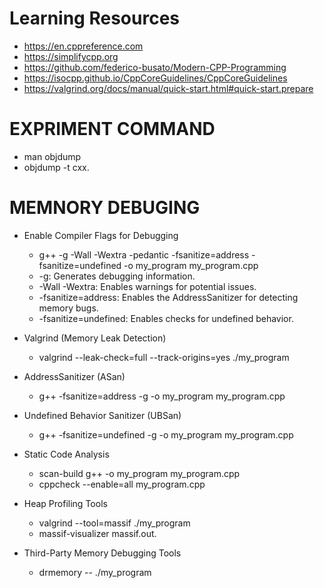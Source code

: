 # Learning Resources
- https://en.cppreference.com
- https://simplifycpp.org
- https://github.com/federico-busato/Modern-CPP-Programming
- https://isocpp.github.io/CppCoreGuidelines/CppCoreGuidelines
- https://valgrind.org/docs/manual/quick-start.html#quick-start.prepare


# EXPRIMENT COMMAND
* man objdump
* objdump -t cxx.


# MEMNORY DEBUGING
 - Enable Compiler Flags for Debugging
    - g++ -g -Wall -Wextra -pedantic -fsanitize=address -fsanitize=undefined -o my_program my_program.cpp
    * -g: Generates debugging information.
    * -Wall -Wextra: Enables warnings for potential issues.
    * -fsanitize=address: Enables the AddressSanitizer for detecting memory bugs.
    * -fsanitize=undefined: Enables checks for undefined behavior.

 - Valgrind (Memory Leak Detection)
    - valgrind --leak-check=full --track-origins=yes ./my_program

- AddressSanitizer (ASan)
    - g++ -fsanitize=address -g -o my_program my_program.cpp

- Undefined Behavior Sanitizer (UBSan)
    - g++ -fsanitize=undefined -g -o my_program my_program.cpp

- Static Code Analysis
    - scan-build g++ -o my_program my_program.cpp
    - cppcheck --enable=all my_program.cpp

- Heap Profiling Tools
    - valgrind --tool=massif ./my_program
    - massif-visualizer massif.out.<pid>

- Third-Party Memory Debugging Tools
    - drmemory -- ./my_program